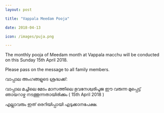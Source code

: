 ```yaml
---
layout: post

title: "Vappala Meedam Pooja"

date: 2018-04-13

icon: /images/puja.png

---
```


The monthly pooja of Meedam month at Vappala macchu will be conducted on this Sunday 15th April 2018.

Please pass on the message to all family members.

വാപ്പാല അംഗങ്ങളുടെ ശ്രദ്ധക്ക്:

വാപ്പാല മച്ചിലെ മേടം മാസത്തിലെ  ഭുവനേശ്വരിപൂജ ഈ വരുന്ന  മുപ്പെട്ട്  ഞായറാഴ്ച നടത്തുന്നതായിരിക്കും ( 15th April 2018 )

എല്ലാവരും ഇത് ഒരറിയിപ്പായി എടുക്കാനപേക്ഷ.
